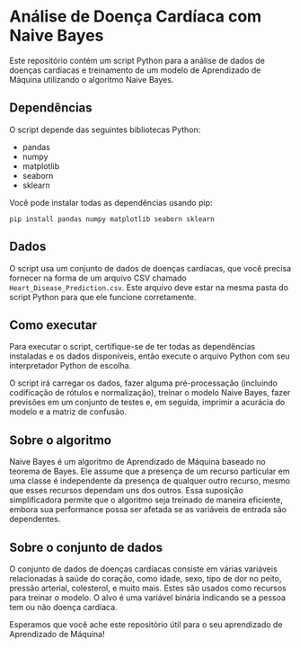 Análise de Doença Cardíaca com Naive Bayes
==========================================

Este repositório contém um script Python para a análise de dados de doenças cardíacas e treinamento de um modelo de Aprendizado de Máquina utilizando o algoritmo Naive Bayes.

Dependências
------------

O script depende das seguintes bibliotecas Python:

-   pandas
-   numpy
-   matplotlib
-   seaborn
-   sklearn

Você pode instalar todas as dependências usando pip:


`pip install pandas numpy matplotlib seaborn sklearn`

Dados
-----

O script usa um conjunto de dados de doenças cardíacas, que você precisa fornecer na forma de um arquivo CSV chamado `Heart_Disease_Prediction.csv`. Este arquivo deve estar na mesma pasta do script Python para que ele funcione corretamente.

Como executar
-------------

Para executar o script, certifique-se de ter todas as dependências instaladas e os dados disponíveis, então execute o arquivo Python com seu interpretador Python de escolha.

O script irá carregar os dados, fazer alguma pré-processação (incluindo codificação de rótulos e normalização), treinar o modelo Naive Bayes, fazer previsões em um conjunto de testes e, em seguida, imprimir a acurácia do modelo e a matriz de confusão.

Sobre o algoritmo
-----------------

Naive Bayes é um algoritmo de Aprendizado de Máquina baseado no teorema de Bayes. Ele assume que a presença de um recurso particular em uma classe é independente da presença de qualquer outro recurso, mesmo que esses recursos dependam uns dos outros. Essa suposição simplificadora permite que o algoritmo seja treinado de maneira eficiente, embora sua performance possa ser afetada se as variáveis de entrada são dependentes.

Sobre o conjunto de dados
-------------------------

O conjunto de dados de doenças cardíacas consiste em várias variáveis relacionadas à saúde do coração, como idade, sexo, tipo de dor no peito, pressão arterial, colesterol, e muito mais. Estes são usados como recursos para treinar o modelo. O alvo é uma variável binária indicando se a pessoa tem ou não doença cardíaca.

Esperamos que você ache este repositório útil para o seu aprendizado de Aprendizado de Máquina!

